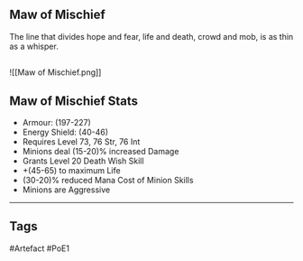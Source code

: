 ## Maw of Mischief
The line that divides hope and fear,
life and death, crowd and mob,
is as thin as a whisper.
##
![[Maw of Mischief.png]]
## Maw of Mischief Stats
- Armour: (197-227)
- Energy Shield: (40-46)
- Requires Level 73, 76 Str, 76 Int
- Minions deal (15-20)% increased Damage
- Grants Level 20 Death Wish Skill
- +(45-65) to maximum Life
- (30-20)% reduced Mana Cost of Minion Skills
- Minions are Aggressive


---
## Tags
#Artefact
#PoE1